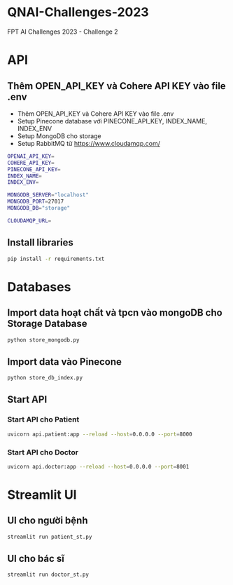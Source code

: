 # QNAI-Challenges-2023
FPT AI Challenges 2023 - Challenge 2

# API

## Thêm OPEN_API_KEY và Cohere API KEY vào file .env

- Thêm OPEN_API_KEY và Cohere API KEY vào file .env
- Setup Pinecone database với PINECONE_API_KEY, INDEX_NAME, INDEX_ENV
- Setup MongoDB cho storage
- Setup RabbitMQ từ https://www.cloudamqp.com/

```bash
OPENAI_API_KEY=
COHERE_API_KEY=
PINECONE_API_KEY=
INDEX_NAME=
INDEX_ENV=

MONGODB_SERVER="localhost"
MONGODB_PORT=27017
MONGODB_DB="storage"

CLOUDAMQP_URL=
```

## Install libraries

```bash
pip install -r requirements.txt
```

# Databases

## Import data hoạt chất và tpcn vào mongoDB cho Storage Database

```bash
python store_mongodb.py
```

## Import data vào Pinecone

```bash
python store_db_index.py
```

## Start API

### Start API cho Patient

```bash
uvicorn api.patient:app --reload --host=0.0.0.0 --port=8000
```

### Start API cho Doctor

```bash
uvicorn api.doctor:app --reload --host=0.0.0.0 --port=8001
```

# Streamlit UI

## UI cho người bệnh

```bash
streamlit run patient_st.py
```

## UI cho bác sĩ

```bash
streamlit run doctor_st.py
```